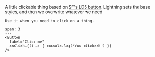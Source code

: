 A little clickable thing based on [SF's LDS button](https://www.lightningdesignsystem.com/components/buttons).
Lightning sets the base styles, and then we overwrite whatever we need.


```hint
Use it when you need to click on a thing.
```

```react
span: 3
---
<Button
  label="Click me"
  onClick={() => { console.log('You clicked!') }}
/>
```

